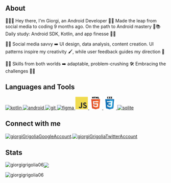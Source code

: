 ## About
<p>
  🙋‍♂️👋 Hey there, I'm Giorgi, an Android Developer 📱✨ Made the leap from social media to coding 9 months ago. On the path to Android mastery 🤖📚 Daily study: Android SDK, Kotlin, and app finesse 🎩✨
</p>

<p>
  🎨💡 Social media savvy ➡️ UI design, data analysis, content creation. UI patterns inspire my creativity 🖌️, while user feedback guides my direction 🧭
</p>

<p>
  🔧🌟 Skills from both worlds ➡️ adaptable, problem-crushing 🛠️ Embracing the challenges 🌱🚀
</p>

## Languages and Tools
<p align="left">
  <a href="https://kotlinlang.org" target="_blank" rel="noreferrer"> 
    <img src="https://www.vectorlogo.zone/logos/kotlinlang/kotlinlang-icon.svg" alt="kotlin" width="40" height="40"/> 
  </a>
  
  <a href="https://developer.android.com" target="_blank" rel="noreferrer"> 
    <img src="https://www.vectorlogo.zone/logos/android/android-icon.svg" alt="android" width="40" height="40"/> 
  </a> 

  <a href="https://git-scm.com/" target="_blank" rel="noreferrer"> 
    <img src="https://www.vectorlogo.zone/logos/git-scm/git-scm-icon.svg" alt="git" width="40" height="40"/> 
  </a>

  <a href="https://www.figma.com/" target="_blank" rel="noreferrer"> 
    <img src="https://www.vectorlogo.zone/logos/figma/figma-icon.svg" alt="figma" width="40" height="40"/> 
  </a>

  <a href="https://developer.mozilla.org/en-US/docs/Web/JavaScript" target="_blank" rel="noreferrer"> 
    <img src="https://raw.githubusercontent.com/devicons/devicon/master/icons/javascript/javascript-original.svg" alt="javascript" width="40" height="40"/> 
  </a>

  <a href="https://www.w3.org/html/" target="_blank" rel="noreferrer"> 
    <img src="https://raw.githubusercontent.com/devicons/devicon/master/icons/html5/html5-original-wordmark.svg" alt="html5" width="40" height="40"/> 
  </a>
  
  <a href="https://www.w3schools.com/css/" target="_blank" rel="noreferrer"> 
    <img src="https://raw.githubusercontent.com/devicons/devicon/master/icons/css3/css3-original-wordmark.svg" alt="css3" width="40" height="40"/> 
  </a> 

  <a href="https://www.sqlite.org/" target="_blank" rel="noreferrer"> 
    <img src="https://www.vectorlogo.zone/logos/sqlite/sqlite-icon.svg" alt="sqlite" width="40" height="40"/> 
  </a>
</p>
  
## Connect with me
<p align="left">
  <a href="https://g.dev/giorgiGrigolia" target="blank">
    <img align="center" src="https://upload.wikimedia.org/wikipedia/commons/5/53/Google_%22G%22_Logo.svg" alt="giorgiGrigoliaGoogleAccount" height="30" width="40" />
  </a>
  
  <a href="https://twitter.com/lifad_06" target="blank">
  <img align="center" src="https://raw.githubusercontent.com/rahuldkjain/github-profile-readme-generator/master/src/images/icons/Social/twitter.svg" alt="giorgiGrigoliaTwitterAccount" height="30" width="40" />
  </a>
</p>

## Stats
<p align="left">
  <img align="left" src="https://github-readme-stats.vercel.app/api/top-langs?username=giorgigrigolia06&show_icons=true&locale=en&layout=compact&theme=transparent" alt="giorgigrigolia06" />
</p>

<p align="left">
  <img align="center" src="https://github-profile-summary-cards.vercel.app/api/cards/profile-details?username=GiorgiGrigolia06&theme=transparent"/>  
</p>

<p align="left"> 
  <img src="https://komarev.com/ghpvc/?username=giorgigrigolia06&label=Profile%20views&color=0e75b6&style=flat" alt="giorgigrigolia06" /> 
</p>
